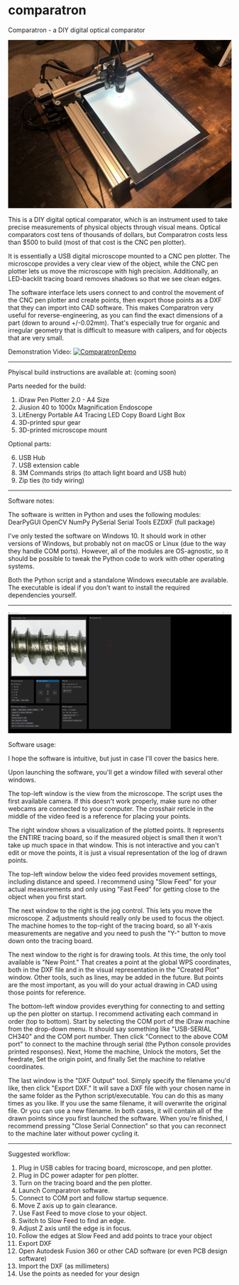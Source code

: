 # comparatron
Comparatron - a DIY digital optical comparator

![Comparatron](./comparatron1.jpg)

This is a DIY digital optical comparator, which is an instrument used to take precise measurements of physical objects through visual means. Optical comparators cost tens of thousands of dollars, but Comparatron costs less than $500 to build (most of that cost is the CNC pen plotter).

It is essentially a USB digital microscope mounted to a CNC pen plotter. The microscope provides a very clear view of the object, while the CNC pen plotter lets us move the microscope with high precision. Additionally, an LED-backlit tracing board removes shadows so that we see clean edges.

The software interface lets users connect to and control the movement of the CNC pen plotter and create points, then export those points as a DXF that they can import into CAD software. This makes Comparatron very useful for reverse-engineering, as you can find the exact dimensions of a part (down to around +/-0.02mm). That's especially true for organic and irregular geometry that is difficult to measure with calipers, and for objects that are very small.

Demonstration Video:
[![ComparatronDemo](https://img.youtube.com/vi/9CRdngo2uUE/0.jpg)](https://www.youtube.com/watch?v=9CRdngo2uUE)


-----------------------------------------------------------

Phyiscal build instructions are available at: (coming soon)

Parts needed for the build:

1. iDraw Pen Plotter 2.0 - A4 Size
2. Jiusion 40 to 1000x Magnification Endoscope
3. LitEnergy Portable A4 Tracing LED Copy Board Light Box
4. 3D-printed spur gear
5. 3D-printed microscope mount

Optional parts:

6. USB Hub
7. USB extension cable
8. 3M Commands strips (to attach light board and USB hub)
9. Zip ties (to tidy wiring)

-----------------------------------------------------------

Software notes:

The software is written in Python and uses the following modules: 
DearPyGUI
OpenCV
NumPy
PySerial
Serial Tools
EZDXF (full package)

I've only tested the software on Windows 10. It should work in other versions of Windows, but probably not on macOS or Linux (due to the way they handle COM ports). However, all of the modules are OS-agnostic, so it should be possible to tweak the Python code to work with other operating systems.

Both the Python script and a standalone Windows executable are available. The executable is ideal if you don't want to install the required dependencies yourself.

-----------------------------------------------------------

![Software View](./comparatron_software1.png)

Software usage:

I hope the software is intuitive, but just in case I'll cover the basics here.

Upon launching the software, you'll get a window filled with several other windows.

The top-left window is the view from the microscope. The script uses the first available camera. If this doesn't work properly, make sure no other webcams are connected to your computer. The crosshair reticle in the middle of the video feed is a reference for placing your points.

The right window shows a visualization of the plotted points. It represents the ENTIRE tracing board, so if the measured object is small then it won't take up much space in that window. This is not interactive and you can't edit or move the points, it is just a visual representation of the log of drawn points.

The top-left window below the video feed provides movement settings, including distance and speed. I recommend using "Slow Feed" for your actual measurements and only using "Fast Feed" for getting close to the object when you first start. 

The next window to the right is the jog control. This lets you move the microscope. Z adjustments should really only be used to focus the object. The machine homes to the top-right of the tracing board, so all Y-axis measurements are negative and you need to push the "Y-" button to move down onto the tracing board.

The next window to the right is for drawing tools. At this time, the only tool available is "New Point." That creates a point at the global WPS coordinates, both in the DXF file and in the visual representation in the "Created Plot" window. Other tools, such as lines, may be added in the future. But points are the most important, as you will do your actual drawing in CAD using those points for reference.

The bottom-left window provides everything for connecting to and setting up the pen plotter on startup. I recommend activating each command in order (top to bottom). Start by selecting the COM port of the iDraw machine from the drop-down menu. It should say something like "USB-SERIAL CH340" and the COM port number. Then click "Connect to the above COM port" to connect to the machine through serial (the Python console provides printed responses). Next, Home the machine, Unlock the motors, Set the feedrate, Set the origin point, and finally Set the machine to relative coordinates.

The last window is the "DXF Output" tool. Simply specify the filename you'd like, then click "Export DXF." It will save a DXF file with your chosen name in the same folder as the Python script/executable. You can do this as many times as you like. If you use the same filename, it will overwrite the original file. Or you can use a new filename. In both cases, it will contain all of the drawn points since you first launched the software. When you're finished, I recommend pressing "Close Serial Connection" so that you can reconnect to the machine later without power cycling it.

-----------------------------------------------------------

Suggested workflow:

1. Plug in USB cables for tracing board, microscope, and pen plotter.
2. Plug in DC power adapter for pen plotter.
3. Turn on the tracing board and the pen plotter.
4. Launch Comparatron software.
5. Connect to COM port and follow startup sequence.
6. Move Z axis up to gain clearance.
7. Use Fast Feed to move close to your object.
8. Switch to Slow Feed to find an edge.
9. Adjust Z axis until the edge is in focus.
10. Follow the edges at Slow Feed and add points to trace your object
11. Export DXF
12. Open Autodesk Fusion 360 or other CAD software (or even PCB design software)
13. Import the DXF (as millimeters)
14. Use the points as needed for your design
